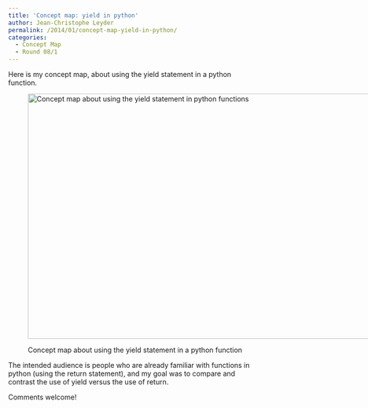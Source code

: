 ```yaml
---
title: 'Concept map: yield in python'
author: Jean-Christophe Leyder
permalink: /2014/01/concept-map-yield-in-python/
categories:
  - Concept Map
  - Round 08/1
---
```

Here is my concept map, about using the yield statement in a python function.<figure id="attachment_5508" style="width: 707px;" class="wp-caption aligncenter">

[<img class="size-large wp-image-5508" alt="Concept map about using the yield statement in python functions" src="http://teaching.software-carpentry.org/wp-content/uploads/2014/01/Concept-map-1024x723.png" width="707" height="499" />][1]<figcaption class="wp-caption-text">Concept map about using the yield statement in a python function</figcaption></figure> 
The intended audience is people who are already familiar with functions in python (using the return statement), and my goal was to compare and contrast the use of yield versus the use of return.

Comments welcome!

 [1]: http://teaching.software-carpentry.org/wp-content/uploads/2014/01/Concept-map.png

